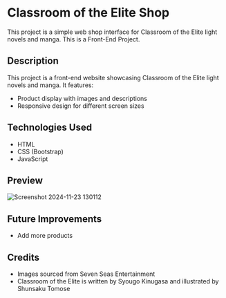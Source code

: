 # Classroom of the Elite Shop

This project is a simple web shop interface for Classroom of the Elite light novels and manga. This is a Front-End Project.

## Description
This project is a front-end website showcasing Classroom of the Elite light novels and manga. It features:
- Product display with images and descriptions
- Responsive design for different screen sizes

## Technologies Used
- HTML
- CSS (Bootstrap)
- JavaScript

## Preview
![Screenshot 2024-11-23 130112](https://github.com/user-attachments/assets/8cac2966-98bc-4658-ae6f-bc3c1860e954)

## Future Improvements
- Add more products

## Credits
- Images sourced from Seven Seas Entertainment
- Classroom of the Elite is written by Syougo Kinugasa and illustrated by Shunsaku Tomose
